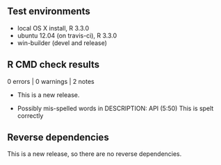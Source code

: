 ## Test environments
* local OS X install, R 3.3.0
* ubuntu 12.04 (on travis-ci), R 3.3.0
* win-builder (devel and release)

## R CMD check results

0 errors | 0 warnings | 2 notes

* This is a new release.

* Possibly mis-spelled words in DESCRIPTION: API (5:50)
This is spelt correctly

## Reverse dependencies

This is a new release, so there are no reverse dependencies.

